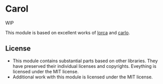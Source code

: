 # Carol

WIP

This module is based on excellent works of [lorca](https://github.com/zserge/lorca) and [carlo](https://github.com/GoogleChromeLabs/carlo).

## License

- This module contains substantial parts based on other libraries. They have preserved their individual licenses and copyrights. Eveything is licensed under the MIT license.
- Additional work with this module is licensed under the MIT license.